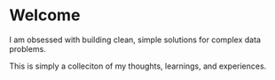# Welcome 

I am obsessed with building clean, simple solutions for complex data problems.   

<!-- My experience spans across various data roles, from data scientist, to consultant, to analyst, to engineer. My desire to build efficient data piplines began with my experience at [CERN](https://www.home.cern/) during my thesis that covered the [searches for magnetic monopoles at the LHC](http://dpnc.unige.ch/THESES/THESE_KATRE.pdf). 

One of the very first algorithms that I worked on was building a Level-2 software trigger at the ATLAS experiment to build a real-time event selection system.  -->

This is simply a colleciton of my thoughts, learnings, and experiences.


<!-- ## Welcome to GitHub Pages

You can use the [editor on GitHub](https://github.com/akshaykatre/akshaykatre.github.io/edit/master/docs/index.md) to maintain and preview the content for your website in Markdown files.

Whenever you commit to this repository, GitHub Pages will run [Jekyll](https://jekyllrb.com/) to rebuild the pages in your site, from the content in your Markdown files.

### Markdown

Markdown is a lightweight and easy-to-use syntax for styling your writing. It includes conventions for

```markdown
Syntax highlighted code block

# Header 1
## Header 2
### Header 3

- Bulleted
- List

1. Numbered
2. List

**Bold** and _Italic_ and `Code` text

[Link](url) and ![Image](src)
```

For more details see [Basic writing and formatting syntax](https://docs.github.com/en/github/writing-on-github/getting-started-with-writing-and-formatting-on-github/basic-writing-and-formatting-syntax).

### Jekyll Themes

Your Pages site will use the layout and styles from the Jekyll theme you have selected in your [repository settings](https://github.com/akshaykatre/akshaykatre.github.io/settings/pages). The name of this theme is saved in the Jekyll `_config.yml` configuration file.

### Support or Contact

Having trouble with Pages? Check out our [documentation](https://docs.github.com/categories/github-pages-basics/) or [contact support](https://support.github.com/contact) and we’ll help you sort it out. -->
